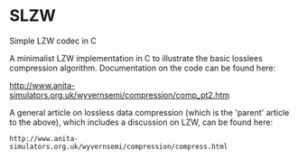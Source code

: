 # SLZW
Simple LZW codec in C

A minimalist LZW implementation in C to illustrate the basic losslees compression algorithm. Documentation on the code can be found here:

   http://www.anita-simulators.org.uk/wyvernsemi/compression/comp_pt2.htm

A general article on lossless data compression (which is the 'parent' article to the above), which includes a discussion on LZW, can be found here:

    http://www.anita-simulators.org.uk/wyvernsemi/compression/compress.html
